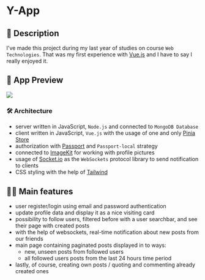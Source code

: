 # Y-App

## 📝 Description

I've made this project during my last year of studies on course `Web Technologies`. That was my first experience with [Vue.js](https://vuejs.org/) and I have to say I really enjoyed it.

## 🔭 App Preview
![](https://github.com/Jklimczewski/y-app/blob/main/AppPreview.gif)

### 🛠️ Architecture

- server written in JavaScript, `Node.js` and connected to `MongoDB Database`
- client written in JavaScript, `Vue.js` with the usage of one and only [Pinia Store](https://pinia.vuejs.org/)
- authorization with [Passport](https://www.passportjs.org/) and `Passport-local` strategy
- connected to [ImageKit](https://imagekit.io/) for working with profile pictures
- usage of [Socket.io](https://socket.io/) as the `WebSockets` protocol library to send notification to clients
- CSS styling with the help of [Tailwind](https://tailwindcss.com/)

## 🏌️‍♂️ Main features

- user register/login using email and password authentication
- update profile data and display it as a nice visiting card
- possibility to follow users, filtered before with a user searchbar, and see their page with created posts
- with the help of websockets, real-time notification about new posts from our friends
- main page containing paginated posts displayed in to ways:
  - new, unseen posts from followed users
  - all followed users posts from the last 24 hours time period
- lastly, of course, creating own posts / quoting and commenting already created ones

